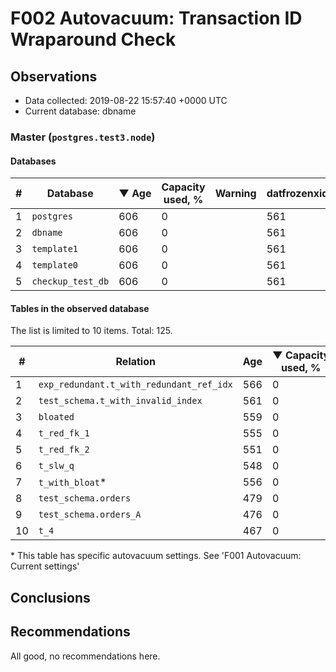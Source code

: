 # F002 Autovacuum: Transaction ID Wraparound Check #

## Observations ##
- Data collected: 2019-08-22 15:57:40 +0000 UTC
- Current database: dbname




### Master (`postgres.test3.node`) ###


#### Databases ####


| \# | Database | &#9660;&nbsp;Age | Capacity used, % | Warning | datfrozenxid |
|--|--------|-----|------------------|---------|--------------|
| 1 |`postgres`|606 |0 |  |561 |
| 2 |`dbname`|606 |0 |  |561 |
| 3 |`template1`|606 |0 |  |561 |
| 4 |`template0`|606 |0 |  |561 |
| 5 |`checkup_test_db`|606 |0 |  |561 |


#### Tables in the observed database ####
The list is limited to 10 items. Total: 125.

| \# | Relation | Age | &#9660;&nbsp;Capacity used, % | Warning |rel_relfrozenxid | toast_relfrozenxid |
|---|-------|-----|------------------|---------|-----------------|--------------------|
| 1 |`exp_redundant.t_with_redundant_ref_idx` |566 |0 |  |601 |0 |
| 2 |`test_schema.t_with_invalid_index` |561 |0 |  |606 |0 |
| 3 |`bloated` |559 |0 |  |608 |0 |
| 4 |`t_red_fk_1` |555 |0 |  |612 |0 |
| 5 |`t_red_fk_2` |551 |0 |  |616 |0 |
| 6 |`t_slw_q` |548 |0 |  |619 |0 |
| 7 |`t_with_bloat`\* |556 |0 |  |611 |0 |
| 8 |`test_schema.orders` |479 |0 |  |688 |0 |
| 9 |`test_schema.orders_A` |476 |0 |  |691 |0 |
| 10 |`t_4` |467 |0 |  |700 |0 |


\* This table has specific autovacuum settings. See 'F001 Autovacuum: Current settings'


## Conclusions ##
 


## Recommendations ##
  All good, no recommendations here.
 

